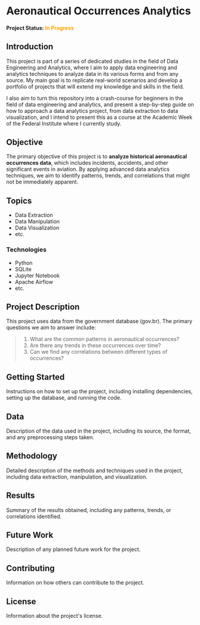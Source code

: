 # Aeronautical Occurrences Analytics
#### Project Status: <font color="orange"> In Progress </font>

## Introduction
This project is part of a series of dedicated studies in the field of Data Engineering and Analytics, 
where I aim to apply data engineering and analytics techniques to analyze data in its various forms and from any source.
My main goal is to replicate real-world scenarios and develop a portfolio of projects that will extend my knowledge and 
skills in the field.

I also aim to turn this repository into a crash-course for beginners in the field of data engineering and analytics,
and present a step-by-step guide on how to approach a data analytics project, from data extraction
to data visualization, and I intend to present this as a course at the Academic Week of the Federal Institute 
where I currently study.


## Objective
The primary objective of this project is to **analyze historical aeronautical occurrences data**, 
which includes incidents, accidents, and other significant events in aviation. By applying advanced 
data analytics techniques, we aim to identify patterns, trends, 
and correlations that might not be immediately apparent.

## Topics
* Data Extraction
* Data Manipulation
* Data Visualization
* etc.

### Technologies
* Python
* SQLite
* Jupyter Notebook
* Apache Airflow
* etc.

## Project Description
This project uses data from the government database (gov.br). The primary questions we aim to answer include:

> 1. What are the common patterns in aeronautical occurrences?
> 2. Are there any trends in these occurrences over time?
> 3. Can we find any correlations between different types of occurrences?

## Getting Started
Instructions on how to set up the project, including installing dependencies, setting up the database, and running the code.

## Data
Description of the data used in the project, including its source, the format, and any preprocessing steps taken.

## Methodology
Detailed description of the methods and techniques used in the project, including data extraction, manipulation, and visualization.

## Results
Summary of the results obtained, including any patterns, trends, or correlations identified.

## Future Work
Description of any planned future work for the project.

## Contributing
Information on how others can contribute to the project.

## License
Information about the project's license.
